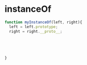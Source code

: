 # instanceOf



```js
function myInstanceOf(left, right){
  left = left.prototype;
  right = right.__proto__;

  
  


}



```